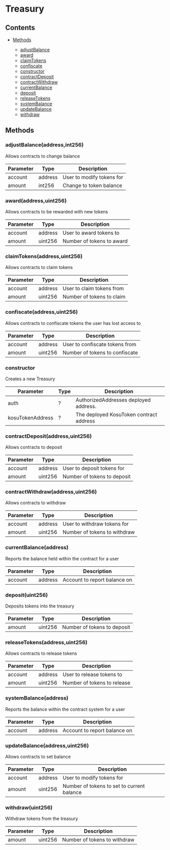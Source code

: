 # Treasury




## Contents


 - [Methods](undefined)
    
     - [adjustBalance](#adjustBalanceaddressint256)
     - [award](#awardaddressuint256)
     - [claimTokens](#claimTokensaddressuint256)
     - [confiscate](#confiscateaddressuint256)
     - [constructor](#constructo)
     - [contractDeposit](#contractDepositaddressuint256)
     - [contractWithdraw](#contractWithdrawaddressuint256)
     - [currentBalance](#currentBalanceaddress)
     - [deposit](#deposituint256)
     - [releaseTokens](#releaseTokensaddressuint256)
     - [systemBalance](#systemBalanceaddress)
     - [updateBalance](#updateBalanceaddressuint256)
     - [withdraw](#withdrawuint256)
    

## Methods

### adjustBalance(address,int256)


Allows contracts to change balance

Parameter | Type | Description
--- | --- | ---
account | address | User to modify tokens for
amount | int256 | Change to token balance

### award(address,uint256)


Allows contracts to be rewarded with new tokens

Parameter | Type | Description
--- | --- | ---
account | address | User to award tokens to
amount | uint256 | Number of tokens to award

### claimTokens(address,uint256)


Allows contracts to claim tokens

Parameter | Type | Description
--- | --- | ---
account | address | User to claim tokens from
amount | uint256 | Number of tokens to claim

### confiscate(address,uint256)


Allows contracts to confiscate tokens the user has lost access to

Parameter | Type | Description
--- | --- | ---
account | address | User to confiscate tokens from
amount | uint256 | Number of tokens to confiscate

### constructor


Creates a new Treasury

Parameter | Type | Description
--- | --- | ---
auth | ? | AuthorizedAddresses deployed address.
kosuTokenAddress | ? | The deployed KosuToken contract address

### contractDeposit(address,uint256)


Allows contracts to deposit

Parameter | Type | Description
--- | --- | ---
account | address | User to deposit tokens for
amount | uint256 | Number of tokens to deposit

### contractWithdraw(address,uint256)


Allows contracts to withdraw

Parameter | Type | Description
--- | --- | ---
account | address | User to withdraw tokens for
amount | uint256 | Number of tokens to withdraw

### currentBalance(address)


Reports the balance held within the contract for a user

Parameter | Type | Description
--- | --- | ---
account | address | Account to report balance on

### deposit(uint256)


Deposits tokens into the treasury

Parameter | Type | Description
--- | --- | ---
amount | uint256 | Number of tokens to deposit

### releaseTokens(address,uint256)


Allows contracts to release tokens

Parameter | Type | Description
--- | --- | ---
account | address | User to release tokens to
amount | uint256 | Number of tokens to release

### systemBalance(address)


Reports the balance within the contract system for a user

Parameter | Type | Description
--- | --- | ---
account | address | Account to report balance on

### updateBalance(address,uint256)


Allows contracts to set balance

Parameter | Type | Description
--- | --- | ---
account | address | User to modify tokens for
amount | uint256 | Number of tokens to set to current balance

### withdraw(uint256)


Withdraw tokens from the treasury

Parameter | Type | Description
--- | --- | ---
amount | uint256 | Number of tokens to withdraw
